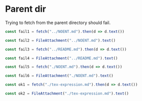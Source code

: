 # Parent dir

Trying to fetch from the parent directory should fail.

```js
const fail1 = fetch("../NOENT.md").then(d => d.text())
```

```js
const fail2 = FileAttachment("../NOENT.md").text()
```

```js
const fail3 = fetch("../README.md").then(d => d.text())
```

```js
const fail4 = FileAttachment("../README.md").text()
```

```js
const fail5 = fetch("./NOENT.md").then(d => d.text())
```

```js
const fail6 = FileAttachment("./NOENT.md").text()
```

```js
const ok1 = fetch("./tex-expression.md").then(d => d.text())
```

```js
const ok2 = FileAttachment("./tex-expression.md").text()
```

